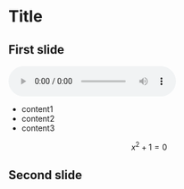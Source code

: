 # Title

## First slide 

<audio controls>
  <source src="hello.aiff">
</audio>

- content1
- content2
- content3

$$ x^2 + 1 = 0 $$

## Second slide
